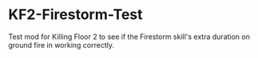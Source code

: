 # KF2-Firestorm-Test
Test mod for Killing Floor 2 to see if the Firestorm skill's extra duration on ground fire in working correctly.
